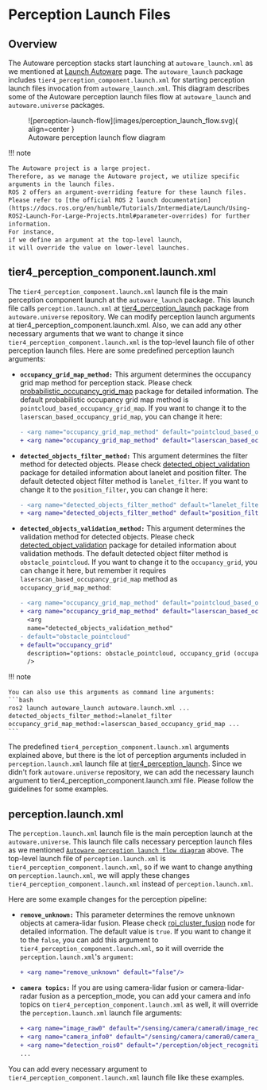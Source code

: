 # Perception Launch Files

## Overview

The Autoware perception stacks start
launching at `autoware_launch.xml` as we mentioned at [Launch Autoware](../index.md) page.
The `autoware_launch` package includes `tier4_perception_component.launch.xml`
for starting perception launch files invocation from `autoware_launch.xml`.
This diagram describes some of the Autoware perception launch files flow at `autoware_launch` and `autoware.universe` packages.

<figure markdown>
  ![perception-launch-flow](images/perception_launch_flow.svg){ align=center }
  <figcaption>
    Autoware perception launch flow diagram
  </figcaption>
</figure>

!!! note

    The Autoware project is a large project.
    Therefore, as we manage the Autoware project, we utilize specific
    arguments in the launch files.
    ROS 2 offers an argument-overriding feature for these launch files.
    Please refer to [the official ROS 2 launch documentation](https://docs.ros.org/en/humble/Tutorials/Intermediate/Launch/Using-ROS2-Launch-For-Large-Projects.html#parameter-overrides) for further information.
    For instance,
    if we define an argument at the top-level launch,
    it will override the value on lower-level launches.

## tier4_perception_component.launch.xml

The `tier4_perception_component.launch.xml` launch file is the main perception component launch at the `autoware_launch` package.
This launch file calls `perception.launch.xml` at [tier4_perception_launch](https://github.com/autowarefoundation/autoware.universe/tree/v1.0/launch/tier4_perception_launch) package from `autoware.universe` repository.
We can modify perception launch arguments at tier4_perception_component.launch.xml.
Also,
we can add any other necessary arguments
that we want
to change it since `tier4_perception_component.launch.xml` is the top-level launch file of other perception launch files.
Here are some predefined perception launch arguments:

- **`occupancy_grid_map_method:`** This argument determines the occupancy grid map method for perception stack. Please check [probabilistic_occupancy_grid_map](https://autowarefoundation.github.io/autoware.universe/main/perception/probabilistic_occupancy_grid_map/) package for detailed information.
  The default probabilistic occupancy grid map method is `pointcloud_based_occupancy_grid_map`.
  If you want to change it to the `laserscan_based_occupancy_grid_map`, you can change it here:

  ```diff
  - <arg name="occupancy_grid_map_method" default="pointcloud_based_occupancy_grid_map" description="options: pointcloud_based_occupancy_grid_map, laserscan_based_occupancy_grid_map"/>
  + <arg name="occupancy_grid_map_method" default="laserscan_based_occupancy_grid_map" description="options: pointcloud_based_occupancy_grid_map, laserscan_based_occupancy_grid_map"/>
  ```

- **`detected_objects_filter_method:`** This argument determines the filter method for detected objects.
  Please check [detected_object_validation](https://autowarefoundation.github.io/autoware.universe/main/perception/detected_object_validation/) package for detailed information about lanelet and position filter.
  The default detected object filter method is `lanelet_filter`.
  If you want to change it to the `position_filter`, you can change it here:

  ```diff
  - <arg name="detected_objects_filter_method" default="lanelet_filter" description="options: lanelet_filter, position_filter"/>
  + <arg name="detected_objects_filter_method" default="position_filter" description="options: lanelet_filter, position_filter"/>
  ```

- **`detected_objects_validation_method:`** This argument determines the validation method for detected objects.
  Please check [detected_object_validation](https://autowarefoundation.github.io/autoware.universe/main/perception/detected_object_validation/) package for detailed information about validation methods.
  The default detected object filter method is `obstacle_pointcloud`.
  If you want to change it to the `occupancy_grid`, you can change it here,
  but remember it requires `laserscan_based_occupancy_grid_map` method as `occupancy_grid_map_method`:

  ```diff
  - <arg name="occupancy_grid_map_method" default="pointcloud_based_occupancy_grid_map" description="options: pointcloud_based_occupancy_grid_map, laserscan_based_occupancy_grid_map"/>
  + <arg name="occupancy_grid_map_method" default="laserscan_based_occupancy_grid_map" description="options: pointcloud_based_occupancy_grid_map, laserscan_based_occupancy_grid_map"/>
    <arg
    name="detected_objects_validation_method"
  - default="obstacle_pointcloud"
  + default="occupancy_grid"
    description="options: obstacle_pointcloud, occupancy_grid (occupancy_grid_map_method must be laserscan_based_occupancy_grid_map)"
    />
  ```

!!! note

    You can also use this arguments as command line arguments:
    ```bash
    ros2 launch autoware_launch autoware.launch.xml ... detected_objects_filter_method:=lanelet_filter occupancy_grid_map_method:=laserscan_based_occupancy_grid_map ...
    ```

The predefined `tier4_perception_component.launch.xml` arguments explained above,
but there is the lot of perception arguments
included in `perception.launch.xml` launch file at [tier4_perception_launch](https://github.com/autowarefoundation/autoware.universe/tree/v1.0/launch/tier4_perception_launch).
Since we didn't fork `autoware.universe` repository,
we can add the necessary launch argument to tier4_perception_component.launch.xml file.
Please follow the guidelines for some examples.

## perception.launch.xml

The `perception.launch.xml` launch file is the main perception launch at the `autoware.universe`.
This launch file calls necessary perception launch files
as we mentioned [`Autoware perception launch flow diagram`](#overview) above.
The top-level launch file of `perception.launch.xml` is `tier4_perception_component.launch.xml`,
so if we want to change anything on `perception.launch.xml`,
we will apply these changes `tier4_perception_component.launch.xml` instead of `perception.launch.xml`.

Here are some example changes for the perception pipeline:

- **`remove_unknown:`** This parameter determines the remove unknown objects at camera-lidar fusion.
  Please check [roi_cluster_fusion](https://github.com/autowarefoundation/autoware.universe/blob/v1.0/perception/image_projection_based_fusion/docs/roi-cluster-fusion.md) node for detailed information.
  The default value is `true`.
  If you want to change it to the `false`,
  you can add this argument to `tier4_perception_component.launch.xml`,
  so it will override the `perception.launch.xml`'s `argument`:

  ```diff
  + <arg name="remove_unknown" default="false"/>
  ```

- **`camera topics:`** If you are using camera-lidar fusion or camera-lidar-radar fusion as a perception_mode,
  you can add your camera and info topics on `tier4_perception_component.launch.xml` as well,
  it will override the `perception.launch.xml` launch file arguments:

  ```diff
  + <arg name="image_raw0" default="/sensing/camera/camera0/image_rect_color" description="image raw topic name"/>
  + <arg name="camera_info0" default="/sensing/camera/camera0/camera_info" description="camera info topic name"/>
  + <arg name="detection_rois0" default="/perception/object_recognition/detection/rois0" description="detection rois output topic name"/>
  ...
  ```

You can add every necessary argument
to `tier4_perception_component.launch.xml` launch file like these examples.
